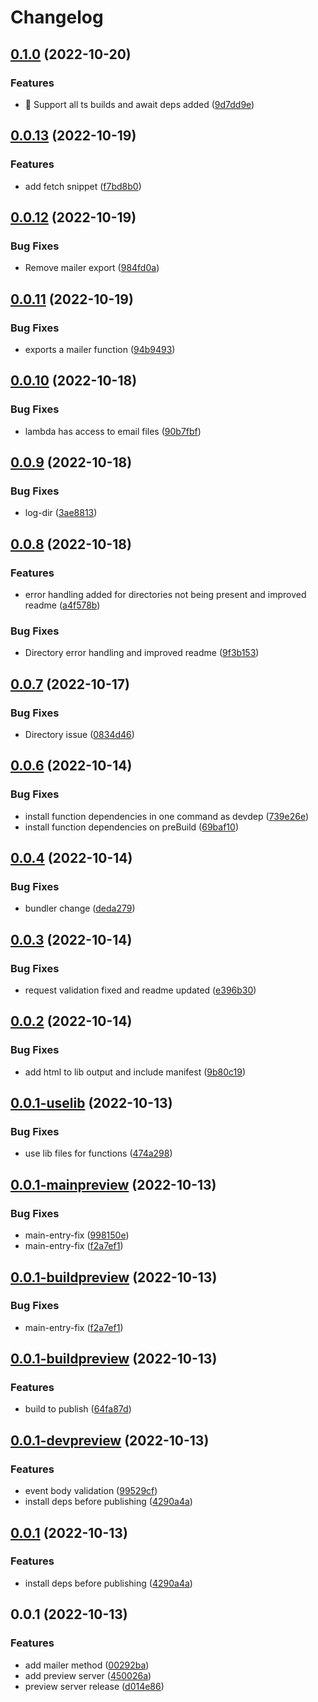 # Changelog

## [0.1.0](https://github.com/netlify/netlify-emails-plugin/compare/v0.0.13...v0.1.0) (2022-10-20)


### Features

* :monocle_face: Support all ts builds and await deps added ([9d7dd9e](https://github.com/netlify/netlify-emails-plugin/commit/9d7dd9e06f5221ec34cf50b36fd4ef44980f6740))

## [0.0.13](https://github.com/netlify/netlify-emails-plugin/compare/v0.0.12...v0.0.13) (2022-10-19)


### Features

* add fetch snippet ([f7bd8b0](https://github.com/netlify/netlify-emails-plugin/commit/f7bd8b0558138178f1987b04074361b14c04136e))

## [0.0.12](https://github.com/netlify/netlify-emails-plugin/compare/v0.0.11...v0.0.12) (2022-10-19)


### Bug Fixes

* Remove mailer export ([984fd0a](https://github.com/netlify/netlify-emails-plugin/commit/984fd0a45afea52b64197114761a670a99670ccb))

## [0.0.11](https://github.com/netlify/netlify-emails-plugin/compare/v0.0.10...v0.0.11) (2022-10-19)


### Bug Fixes

* exports a mailer function ([94b9493](https://github.com/netlify/netlify-emails-plugin/commit/94b9493deb5be46b8ffaf74af10143474955184c))

## [0.0.10](https://github.com/netlify/netlify-emails-plugin/compare/v0.0.9...v0.0.10) (2022-10-18)


### Bug Fixes

* lambda has access to email files ([90b7fbf](https://github.com/netlify/netlify-emails-plugin/commit/90b7fbf50ae662cb322e99d95caffb5333bc24b2))

## [0.0.9](https://github.com/netlify/netlify-emails-plugin/compare/v0.0.8...v0.0.9) (2022-10-18)


### Bug Fixes

* log-dir ([3ae8813](https://github.com/netlify/netlify-emails-plugin/commit/3ae881316b1ff89040c792a5a8261983e5b88f64))

## [0.0.8](https://github.com/netlify/netlify-emails-plugin/compare/v0.0.7...v0.0.8) (2022-10-18)


### Features

* error handling added for directories not being present and improved readme ([a4f578b](https://github.com/netlify/netlify-emails-plugin/commit/a4f578beac0c96048b40da5ad879412bc661881f))


### Bug Fixes

* Directory error handling and improved readme ([9f3b153](https://github.com/netlify/netlify-emails-plugin/commit/9f3b15386028ced91fbc00ed434471c1aa99cb9e))

## [0.0.7](https://github.com/netlify/netlify-emails-plugin/compare/v0.0.6...v0.0.7) (2022-10-17)


### Bug Fixes

* Directory issue ([0834d46](https://github.com/netlify/netlify-emails-plugin/commit/0834d46f9013f5b447ea60e2b138a0f791e2fae4))

## [0.0.6](https://github.com/netlify/netlify-emails-plugin/compare/v0.0.4...v0.0.6) (2022-10-14)


### Bug Fixes

* install function dependencies in one command as devdep ([739e26e](https://github.com/netlify/netlify-emails-plugin/commit/739e26e049076ad5fb3b0fcd34e12749f14c3736))
* install function dependencies on preBuild ([69baf10](https://github.com/netlify/netlify-emails-plugin/commit/69baf10d7d8adc49347354b41425a8bc7d551c9d))

## [0.0.4](https://github.com/netlify/netlify-emails-plugin/compare/v0.0.3...v0.0.4) (2022-10-14)


### Bug Fixes

* bundler change ([deda279](https://github.com/netlify/netlify-emails-plugin/commit/deda2791549fb6f23b39dc03030ff09eb66b434f))

## [0.0.3](https://github.com/netlify/netlify-emails-plugin/compare/v0.0.2...v0.0.3) (2022-10-14)


### Bug Fixes

* request validation fixed and readme updated ([e396b30](https://github.com/netlify/netlify-emails-plugin/commit/e396b30e1d083b6d263474ff7dc132ecf739b6af))

## [0.0.2](https://github.com/netlify/netlify-emails-plugin/compare/v0.0.1-uselib...v0.0.2) (2022-10-14)


### Bug Fixes

* add html to lib output and include manifest ([9b80c19](https://github.com/netlify/netlify-emails-plugin/commit/9b80c19a1c377aea8a88c17d230942560ff146c9))

## [0.0.1-uselib](https://github.com/netlify/netlify-emails-plugin/compare/v0.0.1-mainpreview...v0.0.1-uselib) (2022-10-13)


### Bug Fixes

* use lib files for functions ([474a298](https://github.com/netlify/netlify-emails-plugin/commit/474a2988dc27ea3ff865553d1fc3cad3d385fcee))

## [0.0.1-mainpreview](https://github.com/netlify/netlify-emails-plugin/compare/v0.0.1-buildpreview...v0.0.1-mainpreview) (2022-10-13)


### Bug Fixes

* main-entry-fix ([998150e](https://github.com/netlify/netlify-emails-plugin/commit/998150e225b13fda99a167fb20072916c14ed5c4))
* main-entry-fix ([f2a7ef1](https://github.com/netlify/netlify-emails-plugin/commit/f2a7ef105a6ea70766c8ae0073032ef3aebedfed))

## [0.0.1-buildpreview](https://github.com/netlify/netlify-emails-plugin/compare/v0.0.1-buildpreview...v0.0.1-buildpreview) (2022-10-13)


### Bug Fixes

* main-entry-fix ([f2a7ef1](https://github.com/netlify/netlify-emails-plugin/commit/f2a7ef105a6ea70766c8ae0073032ef3aebedfed))

## [0.0.1-buildpreview](https://github.com/netlify/netlify-emails-plugin/compare/v0.0.1-devpreview...v0.0.1-buildpreview) (2022-10-13)


### Features

* build to publish ([64fa87d](https://github.com/netlify/netlify-emails-plugin/commit/64fa87d3d6e08c5082f13e60a2aef70f3e756b69))

## [0.0.1-devpreview](https://github.com/netlify/netlify-emails-plugin/compare/v0.0.1...v0.0.1-devpreview) (2022-10-13)


### Features

* event body validation ([99529cf](https://github.com/netlify/netlify-emails-plugin/commit/99529cf6f0ad58c2b0ac47a5dd70500a9c5416eb))
* install deps before publishing ([4290a4a](https://github.com/netlify/netlify-emails-plugin/commit/4290a4a2df98d1e816dbea7e3ecfbe84aedb06e2))

## [0.0.1](https://github.com/netlify/netlify-emails-plugin/compare/v0.0.1...v0.0.1) (2022-10-13)


### Features

* install deps before publishing ([4290a4a](https://github.com/netlify/netlify-emails-plugin/commit/4290a4a2df98d1e816dbea7e3ecfbe84aedb06e2))

## 0.0.1 (2022-10-13)


### Features

* add mailer method ([00292ba](https://github.com/netlify/netlify-emails-plugin/commit/00292bafcc046c1ac609236c16fbc5d4b0c61e6c))
* add preview server ([450026a](https://github.com/netlify/netlify-emails-plugin/commit/450026ad498e76264ea97134fcafc07b434a38cf))
* preview server release ([d014e86](https://github.com/netlify/netlify-emails-plugin/commit/d014e8669c1efdb92b690d5769c2053a1eec191b))
